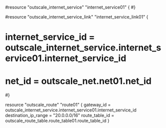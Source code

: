 #resource "outscale_internet_service" "internet_service01" {
#}

#resource "outscale_internet_service_link" "internet_service_link01" {
#  internet_service_id = outscale_internet_service.internet_service01.internet_service_id
#  net_id              = outscale_net.net01.net_id
#}

resource "outscale_route" "route01" {
  gateway_id           = outscale_internet_service.internet_service01.internet_service_id
  destination_ip_range = "20.0.0.0/16"
  route_table_id       = outscale_route_table.route_table01.route_table_id
}